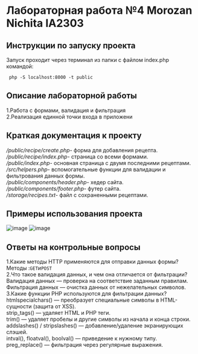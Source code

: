 # Лабораторная работа №4 Morozan Nichita IA2303

## Инструкции по запуску проекта

Запуск проходит через терминал из папки с файлом index.php командой:  

` php -S localhost:8000 -t public`

## Описание лабораторной работы
  1.Работа с формами, валидация и фильтрация  
  2.Реализация единной точки входа в приложени  


## Краткая документация к проекту
*/public/recipe/create.php*- форма для добавления рецепта.  
*/public/recipe/index.php*- страница со всеми формами.  
*/public/index.php*- основная страница с двумя последними рецептами.  
*/src/helpers.php*- вспомогательные функции для валидации и фильтрования данных формы.  
*/public/components/header.php*- хедер сайта.  
*/public/components/footer.php*- футер сайта.  
*/storage/recipes.txt*- файл с сохраненными рецептами.  
  

## Примеры использования проекта 

![image](https://github.com/user-attachments/assets/1e770ea9-088d-46ae-bbe8-0b5387484a77)
![image](https://github.com/user-attachments/assets/cd2ef38f-4934-4c78-81d2-2b6ff13d368c)



  
## Ответы на контрольные вопросы
1.Какие методы HTTP применяются для отправки данных формы?  
 Методы :`GET`и`POST`  
2.Что такое валидация данных, и чем она отличается от фильтрации?  
Валидация данных — проверка на соответствие заданным правилам.
Фильтрация данных — очистка данных от нежелательных символов.
3.Какие функции PHP используются для фильтрации данных?  
htmlspecialchars() — преобразует специальные символы в HTML-сущности (защита от XSS).  
strip_tags() — удаляет HTML и PHP теги.  
trim() — удаляет пробелы и другие символы из начала и конца строки.  
addslashes() / stripslashes() — добавление/удаление экранирующих слэшей.  
intval(), floatval(), boolval() — приведение к нужному типу.  
preg_replace() — фильтрация через регулярные выражения.  

